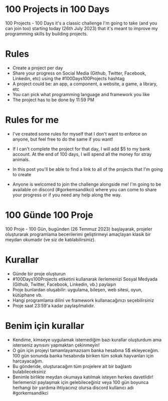 
# 100 Projects in 100 Days

100 Projects - 100 Days it's a classic challenge I'm going to take (and you can join too) starting today (26th July 2023) that it's meant to improve my programming skills by building projects.

# Rules

- Create a project per day
- Share your progress on Social Media (Github, Twitter, Facebook, Linkedin, etc) using the #100Days100Projects hashtag
- A project could be: an app, a component, a website, a game, a library, etc
- You can pick what programming language and framework you like
- The project has to be done by 11:59 PM

# Rules for me

- I've created some rules for myself that I don't want to enforce on anyone, but feel free to do the same if you want!

- If I can't complete the project for that day, I will add $5 to my bank account. At the end of 100 days, I will spend all the money for stray animals.

- In this post you'll be able to find a link to all of the projects that I'm going to create

- Anyone is welcomed to join the challenge alongside me! I'm going to be available on discord (#gorkemsandikci) where you can come to share your progress or if you need any help along the way.

# 100 Günde 100 Proje

100 Proje - 100 Gün, bugünden (26 Temmuz 2023) başlayarak, projeler oluşturarak programlama becerilerimi geliştirmeyi amaçlayan klasik bir meydan okumadır (ve siz de katılabilirsiniz).

# Kurallar

- Günde bir proje oluşturun
- #100Days100Projects etiketini kullanarak ilerlemenizi Sosyal Medyada (Github, Twitter, Facebook, Linkedin, vb.) paylaşın
- Proje bunlardan oluşabilir: uygulama, bileşen, web sitesi, oyun, kütüphane vb.
- Hangi programlama dilini ve framework kullanacağınızı seçebilirsiniz
- Proje saat 23:59'a kadar paylaşılmalıdır.

# Benim için kurallar

- Kendime, kimseye uygulamak istemediğim bazı kurallar oluşturdum ama isterseniz aynısını yapmaktan çekinmeyin!
- O gün için projeyi tamamlayamazsam banka hesabına 5$ ekleyeceğim. 100 gün sonunda banka hesabında biriken tüm sokak hayvanları için harcayacağım.
- Bu gönderide, oluşturacağım tüm projelere ait bir bağlantı bulabileceksiniz
- Benimle birlikte meydan okumaya katılmak isteyen herkes davetlidir! İlerlemenizi paylaşmak için gelebileceğiniz veya 100 gün boyunca herhangi bir yardıma ihtiyacınız olursa discord kullanıcı adı #gorkemsandikci